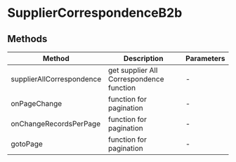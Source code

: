 # SupplierCorrespondenceB2b

## Methods

<!-- @vuese:SupplierCorrespondenceB2b:methods:start -->
|Method|Description|Parameters|
|---|---|---|
|supplierAllCorrespondence|get supplier All Correspondence function|-|
|onPageChange|function for pagination|-|
|onChangeRecordsPerPage|function for pagination|-|
|gotoPage|function for pagination|-|

<!-- @vuese:SupplierCorrespondenceB2b:methods:end -->


